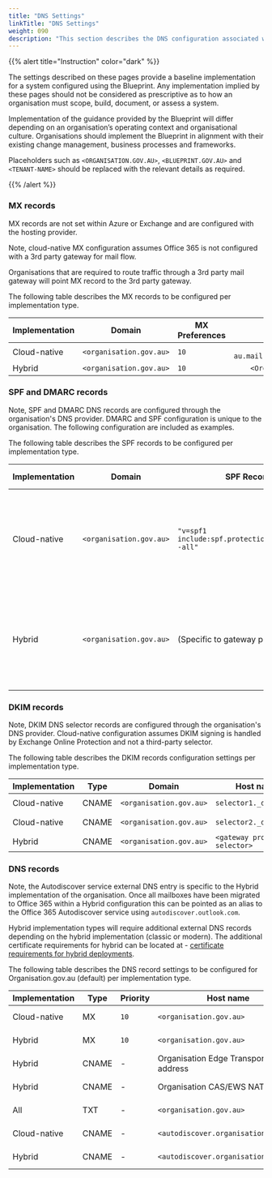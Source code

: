 ```yaml
---
title: "DNS Settings"
linkTitle: "DNS Settings"
weight: 090
description: "This section describes the DNS configuration associated with hybrid systems built according to guidance in ASD's Blueprint for Secure Cloud."
---
```


{{% alert title="Instruction" color="dark" %}}

The settings described on these pages provide a baseline implementation for a system configured using the Blueprint. Any implementation implied by these pages should not be considered as prescriptive as to how an organisation must scope, build, document, or assess a system.

Implementation of the guidance provided by the Blueprint will differ depending on an organisation’s operating context and organisational culture. Organisations should implement the Blueprint in alignment with their existing change management, business processes and frameworks.

Placeholders such as `<ORGANISATION.GOV.AU>`, `<BLUEPRINT.GOV.AU>` and `<TENANT-NAME>` should be replaced with the relevant details as required.

{{% /alert %}}

### MX records

MX records are not set within Azure or Exchange and are configured with the hosting provider.

Note, cloud-native MX configuration assumes Office 365 is not configured with a 3rd party gateway for mail flow.

Organisations that are required to route traffic through a 3rd party mail gateway will point MX record to the 3rd party gateway.

The following table describes the MX records to be configured per implementation type.

| Implementation | Domain                  | MX Preferences |                                    Mail Exchanger |
| -------------- | ----------------------- | -------------- | ------------------------------------------------: |
| Cloud-native   | `<organisation.gov.au>` | `10`           | `Organisation-com-au.mail.protection.outlook.com` |
| Hybrid         | `<organisation.gov.au>` | `10`           |                      `<Organisation mx provider>` |

### SPF and DMARC records

Note, SPF and DMARC DNS records are configured through the organisation's DNS provider. DMARC and SPF configuration is unique to the organisation. The following configuration are included as examples.

The following table describes the SPF records to be configured per implementation type.

| Implementation | Domain                  | SPF Record                                         |                                                                                                  DMARC Policy |
| -------------- | ----------------------- | -------------------------------------------------- | ------------------------------------------------------------------------------------------------------------: |
| Cloud-native   | `<organisation.gov.au>` | `"v=spf1 include:spf.protection.outlook.com -all"` | `"v=DMARC1; p=reject; pct=100; rua=mailto:<rua reporting address>; ruf=mailto:<ruf reporting address>; fo=1"` |
| Hybrid         | `<organisation.gov.au>` | (Specific to gateway provider)                     | `"v=DMARC1; p=reject; pct=100; rua=mailto:<rua reporting address>; ruf=mailto:<ruf reporting address>; fo=1"` |

### DKIM records

Note, DKIM DNS selector records are configured through the organisation's DNS provider. Cloud-native configuration assumes DKIM signing is handled by Exchange Online Protection and not a third-party selector.

The following table describes the DKIM records configuration settings per implementation type.

| Implementation | Type  | Domain                  | Host name                     | TTL      |                                                              Points to address or value |
| -------------- | ----- | ----------------------- | ----------------------------- | -------- | --------------------------------------------------------------------------------------: |
| Cloud-native   | CNAME | `<organisation.gov.au>` | `selector1._domainkey`        | `5 Min.` | `selector1-Organisation-gov-au._domainkey.<Organisationinitialdomain>.onmicrosoft.com.` |
| Cloud-native   | CNAME | `<organisation.gov.au>` | `selector2._domainkey`        | `5 Min.` |              `selector2-Organisation-gov-au._domainkey.<Organisation>.onmicrosoft.com.` |
| Hybrid         | CNAME | `<organisation.gov.au>` | `<gateway provided selector>` | `5 Min.` |                                                           `<gateway provided selector>` |

### DNS records

Note, the Autodiscover service external DNS entry is specific to the Hybrid implementation of the organisation. Once all mailboxes have been migrated to Office 365 within a Hybrid configuration this can be pointed as an alias to the Office 365 Autodiscover service using `autodiscover.outlook.com`.

Hybrid implementation types will require additional external DNS records depending on the hybrid implementation (classic or modern). The additional certificate requirements for hybrid can be located at - [certificate requirements for hybrid deployments](https://docs.microsoft.com/exchange/certificate-requirements).

The following table describes the DNS record settings to be configured for Organisation.gov.au (default) per implementation type.

| Implementation | Type  | Priority | Host name                            | Points to address or value                               |    TTL |
| -------------- | ----- | -------- | ------------------------------------ | -------------------------------------------------------- | -----: |
| Cloud-native   | MX    | `10`     | `<organisation.gov.au>`              | `Organisation-gov-au.mail.protection.outlook.com`        | 1 hour |
| Hybrid         | MX    | `10`     | `<organisation.gov.au>`              | Organisation mx provider address.                        | 1 hour |
| Hybrid         | CNAME | -        | Organisation Edge Transport address  | Organisation edge transport gateway address.             | 1 hour |
| Hybrid         | CNAME | -        | Organisation CAS/EWS NAT address     | Organisation CAS/EWS NAT when using hybrid classic full. | 1 hour |
| All            | TXT   | -        | `<organisation.gov.au>`              | Text string provided by Office 365 domain setup wizard.  | 1 hour |
| Cloud-native   | CNAME | -        | `<autodiscover.organisation.gov.au>` | `autodiscover.outlook.com`                               | 1 hour |
| Hybrid         | CNAME | -        | `<autodiscover.organisation.gov.au>` | Organisation autodiscover NAT address.                   | 1 hour |

